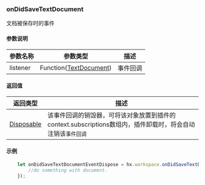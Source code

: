 ### onDidSaveTextDocument

文档被保存时的事件

#### 参数说明

|参数名称	|参数类型								|描述		|
|--			|--										|--			|
|listener	|Function([TextDocument](/ExtensionDocs/Api/windows/TextEditor.md#TextDocument))|事件回调	|

#### 返回值
|返回类型	|描述				|
|--			|--					|
|[Disposable](/ExtensionDocs/Api/other/Disposable)	|该事件回调的销毁器，可将该对象放置到插件的context.subscriptions数组内，插件卸载时，将会自动注销该`事件回调`	|

#### 示例
``` javascript
    let onDidSaveTextDocumentEventDispose = hx.workspace.onDidSaveTextDocument(function(document){
        //do something with document.
    });
```